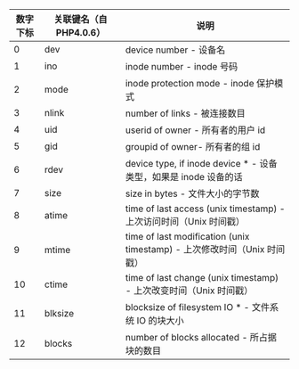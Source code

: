 | 数字下标 | 关联键名（自PHP4.0.6） | 说明 |
|---|---|---|
| 0 | dev | device number - 设备名 |
| 1 | ino | inode number - inode 号码 |
| 2 | mode | inode protection mode - inode 保护模式 |
| 3 | nlink | number of links - 被连接数目 |
| 4 | uid | userid of owner - 所有者的用户 id |
| 5 | gid | groupid of owner- 所有者的组 id |
| 6 | rdev | device type, if inode device * - 设备类型，如果是 inode 设备的话 |
| 7 | size | size in bytes - 文件大小的字节数 |
| 8 | atime | time of last access (unix timestamp) - 上次访问时间（Unix 时间戳） |
| 9 | mtime | time of last modification (unix timestamp) - 上次修改时间（Unix 时间戳） |
| 10 | ctime | time of last change (unix timestamp) - 上次改变时间（Unix 时间戳） |
| 11 | blksize | blocksize of filesystem IO * - 文件系统 IO 的块大小 |
| 12 | blocks | number of blocks allocated - 所占据块的数目 |